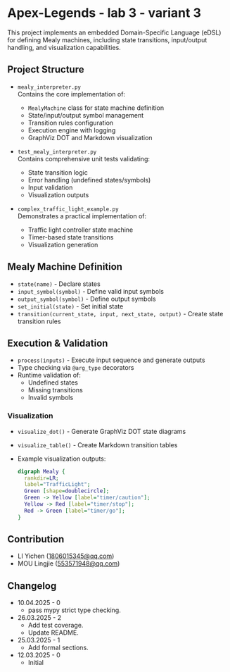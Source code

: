 # Apex-Legends - lab 3 - variant 3

This project implements an embedded Domain-Specific
Language (eDSL) for defining Mealy machines, including state
transitions, input/output handling, and visualization capabilities.

## Project Structure

- `mealy_interpreter.py`  
  Contains the core implementation of:
  - `MealyMachine` class for state machine definition
  - State/input/output symbol management
  - Transition rules configuration
  - Execution engine with logging
  - GraphViz DOT and Markdown visualization

- `test_mealy_interpreter.py`  
  Contains comprehensive unit tests validating:
  - State transition logic
  - Error handling (undefined states/symbols)
  - Input validation
  - Visualization outputs

- `complex_traffic_light_example.py`  
  Demonstrates a practical implementation of:
  - Traffic light controller state machine
  - Timer-based state transitions
  - Visualization generation

## Mealy Machine Definition

- `state(name)` - Declare states
- `input_symbol(symbol)` - Define valid input symbols
- `output_symbol(symbol)` - Define output symbols
- `set_initial(state)` - Set initial state
- `transition(current_state, input, next_state, output)` - Create state transition rules

## Execution & Validation

- `process(inputs)` - Execute input sequence and generate outputs
- Type checking via `@arg_type` decorators
- Runtime validation of:
  - Undefined states
  - Missing transitions
  - Invalid symbols

### Visualization

- `visualize_dot()` - Generate GraphViz DOT state diagrams
- `visualize_table()` - Create Markdown transition tables
- Example visualization outputs:

  ```dot
  digraph Mealy {
    rankdir=LR;
    label="TrafficLight";
    Green [shape=doublecircle];
    Green -> Yellow [label="timer/caution"];
    Yellow -> Red [label="timer/stop"];
    Red -> Green [label="timer/go"];
  }

## Contribution

- LI Yichen (<1806015345@qq.com>)
- MOU Lingjie (<553571948@qq.com>)

## Changelog

- 10.04.2025 - 0
  - pass mypy strict type checking.
- 26.03.2025 - 2
  - Add test coverage.
  - Update README.
- 25.03.2025 - 1
  - Add formal sections.
- 12.03.2025 - 0
  - Initial
